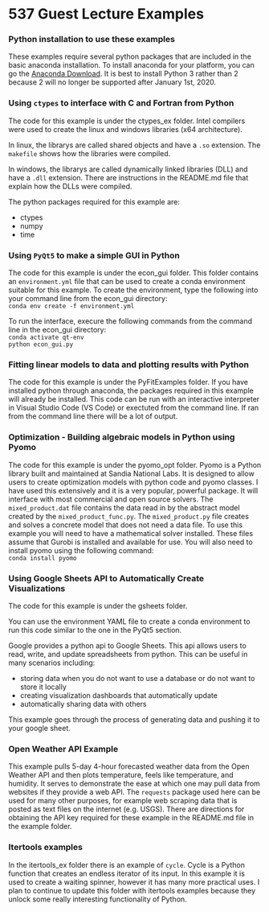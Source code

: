 ﻿# 537 Guest Lecture Examples

### Python installation to use these examples
These examples require several python packages that are included in the basic anaconda installation. 
To install anaconda for your platform, you can go the [Anaconda Download](https://www.anaconda.com/distribution/). 
It is best to install Python 3 rather than 2 because 2 will no longer be supported after January 1st, 2020.

### Using `ctypes` to interface with C and Fortran from Python
The code for this example is under the ctypes_ex folder. 
Intel compilers were used to create the linux and windows libraries (x64 architecture). 

In linux, the librarys are called shared objects and have a `.so` extension. The `makefile` shows how the libraries were compiled. 

In windows, the librarys are called dynamically linked libraries (DLL) and have a `.dll` extension. There are instructions in the README.md file that explain how the DLLs were compiled. 


The python packages required for this example are:  
- ctypes 
- numpy
- time

### Using `PyQt5` to make a simple GUI in Python
The code for this example is under the econ_gui folder. 
This folder contains an `environment.yml` file that can be used to create a conda environment suitable for this example.
To create the environment, type the following into your command line from the econ_gui directory:  
    `conda env create -f environment.yml` 

To run the interface, execure the following commands from the command line in the econ_gui directory:  
    `conda activate qt-env`  
    `python econ_gui.py`  

### Fitting linear models to data and plotting results with Python
The code for this example is under the PyFitExamples folder.
If you have installed python through anaconda, the packages required in this example will already be installed. 
This code can be run with an interactive interpreter in Visual Studio Code (VS Code) or exectuted from the command line.
If ran from the command line there will be a lot of output. 

### Optimization - Building algebraic models in Python using Pyomo
The code for this example is under the pyomo_opt folder. 
Pyomo is a Python library built and maintained at Sandia National Labs.
It is designed to allow users to create optimization models with python code and pyomo classes. 
I have used this extensively and it is a very popular, powerful package. It will interface with most commercial and open source solvers. 
The `mixed_product.dat` file contains the data read in by the abstract model created by the `mixed_product_func.py`.
The `mixed_product.py` file creates and solves a concrete model that does not need a data file. 
To use this example you will need to have a mathematical solver installed. These files assume that Gurobi is installed and available for use.
You will also need to install pyomo using the following command:  
    `conda install pyomo`

### Using Google Sheets API to Automatically Create Visualizations
The code for this example is under the gsheets folder.

You can use the environment YAML file to create a conda environment to run this code similar to the one in the PyQt5 section.


Google provides a python api to Google Sheets. This api allows users to read, write, and update spreadsheets from python. 
This can be useful in many scenarios including:

* storing data when you do not want to use a database or do not want to store it locally
* creating visualization dashboards that automatically update
* automatically sharing data with others

This example goes through the process of generating data and pushing it to your google sheet.

### Open Weather API Example
This example pulls 5-day 4-hour forecasted weather data from the Open Weather API and then plots temperature, feels like temperature, and humidity. It serves to demonstrate the ease at which one may pull data from websites if they provide a web API. The `requests` package used here can be used for many other purposes, for example web scraping data that is posted as text files on the internet (e.g. USGS). There are directions for obtaining the API key required for these example in the README.md file in the example folder. 

### Itertools examples
In the itertools_ex folder there is an example of `cycle`. Cycle is a Python function that creates an endless iterator of its input. 
In this example it is used to create a waiting spinner, however it has many more practical uses. 
I plan to continue to update this folder with itertools examples because they unlock some really interesting functionality of Python.
